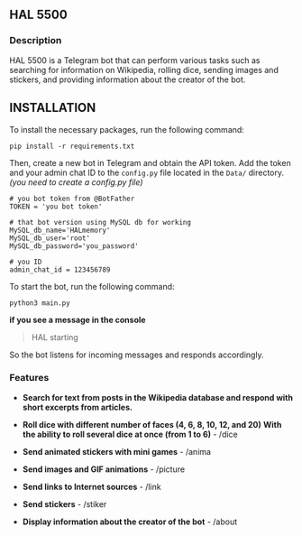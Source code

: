 ## HAL 5500

### Description

HAL 5500 is a Telegram bot that can perform various tasks such as searching for information on Wikipedia, rolling dice, sending images and stickers, and providing information about the creator of the bot.
<!--
TODO нужно полностью обновить и актуализировать разделы устновки и функционала бота
можно добавить гифки и улучшить оформление файла в целом
-->

## INSTALLATION

To install the necessary packages, run the following command:

```
pip install -r requirements.txt
```

Then, create a new bot in Telegram and obtain the API token. Add the token and your admin chat ID to the `config.py` file located in the `Data/` directory.
*(you need to create a config.py file)*

```
# you bot token from @BotFather
TOKEN = 'you bot token'

# that bot version using MySQL db for working
MySQL_db_name='HALmemory'
MySQL_db_user='root'
MySQL_db_password='you_password'

# you ID
admin_chat_id = 123456789
```

To start the bot, run the following command:

```
python3 main.py
```
**if you see a message in the console**
> HAL starting

So the bot listens for incoming messages and responds accordingly.

### Features

- **Search for text from posts in the Wikipedia database and respond with short excerpts from articles.**

- **Roll dice with different number of faces (4, 6, 8, 10, 12, and 20)** 
    **With the ability to roll several dice at once (from 1 to 6)** - /dice

- **Send animated stickers with mini games** - /anima

- **Send images and GIF animations** - /picture

- **Send links to Internet sources** - /link

- **Send stickers** - /stiker

- **Display information about the creator of the bot** - /about